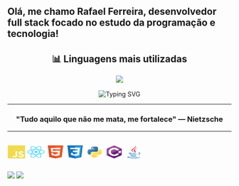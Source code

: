 ## Olá, me chamo Rafael Ferreira, desenvolvedor full stack focado no estudo da programação e tecnologia!


<h2 align="center">📊 Linguagens mais utilizadas</h2>

<div align="center">

  <img height="180em" src="https://github-readme-stats.vercel.app/api/top-langs/?username=Rafael-FullDev&layout=compact&langs_count=7&theme=algolia"/>
</div>


<p align="center">
  <img src="https://readme-typing-svg.herokuapp.com?lines=Enfrente;Desafie;Descubra;Não-pare;Beba-agua!&font=Verdana&duration=2000&pause=100&color=11B4F7&center=true&width=280&height=40" alt="Typing SVG" />
</p>

---

<h3 align="center">"Tudo aquilo que não me mata, me fortalece" — Nietzsche</h3>

---

<div style="display: inline_block"><br>
  <img align="center" alt="Rafa-Js" height="30" width="40" src="https://raw.githubusercontent.com/devicons/devicon/master/icons/javascript/javascript-plain.svg">
  <img align="center" alt="Rafa-React" height="30" width="40" src="https://raw.githubusercontent.com/devicons/devicon/master/icons/react/react-original.svg">
  <img align="center" alt="Rafa-HTML" height="30" width="40" src="https://raw.githubusercontent.com/devicons/devicon/master/icons/html5/html5-original.svg">
  <img align="center" alt="Rafa-CSS" height="30" width="40" src="https://raw.githubusercontent.com/devicons/devicon/master/icons/css3/css3-original.svg">
  <img align="center" alt="Rafa-Python" height="30" width="40" src="https://raw.githubusercontent.com/devicons/devicon/master/icons/python/python-original.svg">
  <img align="center" alt="Rafa-Csharp" height="30" width="40" src="https://raw.githubusercontent.com/devicons/devicon/master/icons/csharp/csharp-original.svg">
  <img align="center" alt="Rafa-Csharp" height="30" width="40" src="https://raw.githubusercontent.com/devicons/devicon/master/icons/java/java-original.svg">
</div>
  
  ##

 <a href="www.linkedin.com/in/rafael-full-dev" target="_blank"><img src="https://img.shields.io/badge/-LinkedIn-%230077B5?style=for-the-badge&logo=linkedin&logoColor=white" target="_blank"></a> 
  <a href="mailto:rafaelfaxq@gmail.com" target="_blank"><img src="https://img.shields.io/badge/-Gmail-%230077B5?style=for-the-badge&logo=gmail&logoColor=red" href></a>
